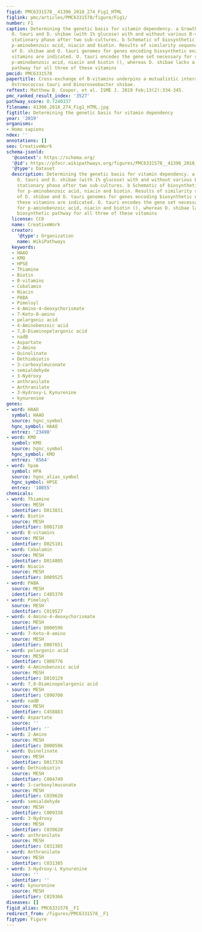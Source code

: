 ```yaml
---
figid: PMC6331578__41396_2018_274_Fig1_HTML
figlink: pmc/articles/PMC6331578/figure/Fig1/
number: F1
caption: Determining the genetic basis for vitamin dependency. a Growth of axenic
  O. tauri and D. shibae (with 1% glucose) with and without various B-vitamins at
  stationary phase after two sub-cultures. b Schematic of biosynthetic pathways for
  p-aminobenzoic acid, niacin and biotin. Results of similarity sequence searches
  of D. shibae and O. tauri genomes for genes encoding biosynthetic enzymes for these
  vitamins are indicated. O. tauri encodes the gene set necessary for synthesis for
  p-aminobenzoic acid, niacin and biotin (), whereas D. shibae lacks a complete biosynthetic
  pathway for all three of these vitamins
pmcid: PMC6331578
papertitle: Cross-exchange of B-vitamins underpins a mutualistic interaction between
  Ostreococcus tauri and Dinoroseobacter shibae.
reftext: Matthew B. Cooper, et al. ISME J. 2019 Feb;13(2):334-345.
pmc_ranked_result_index: '3527'
pathway_score: 0.7240337
filename: 41396_2018_274_Fig1_HTML.jpg
figtitle: Determining the genetic basis for vitamin dependency
year: '2019'
organisms:
- Homo sapiens
ndex: ''
annotations: []
seo: CreativeWork
schema-jsonld:
  '@context': https://schema.org/
  '@id': https://pfocr.wikipathways.org/figures/PMC6331578__41396_2018_274_Fig1_HTML.html
  '@type': Dataset
  description: Determining the genetic basis for vitamin dependency. a Growth of axenic
    O. tauri and D. shibae (with 1% glucose) with and without various B-vitamins at
    stationary phase after two sub-cultures. b Schematic of biosynthetic pathways
    for p-aminobenzoic acid, niacin and biotin. Results of similarity sequence searches
    of D. shibae and O. tauri genomes for genes encoding biosynthetic enzymes for
    these vitamins are indicated. O. tauri encodes the gene set necessary for synthesis
    for p-aminobenzoic acid, niacin and biotin (), whereas D. shibae lacks a complete
    biosynthetic pathway for all three of these vitamins
  license: CC0
  name: CreativeWork
  creator:
    '@type': Organization
    name: WikiPathways
  keywords:
  - HAAO
  - KMO
  - HPSE
  - Thiamine
  - Biotin
  - B-vitamins
  - Cobalamin
  - Niacin
  - PABA
  - Pimeloyl
  - 4-Amino-4-deoxychorismate
  - 7-Keto-8-amino
  - pelargonic acid
  - 4-Aminobenzoic acid
  - 7,8-Diaminopelargonic acid
  - nadB
  - Aspartate
  - 2-Amino
  - Quinolinate
  - Dethiobiotin
  - 3-carboxylmuconate
  - semialdehyde
  - 3-Nydroxy
  - anthranilate
  - Anthranilate
  - 3-Hydroxy-L Kynurenine
  - kynurenine
genes:
- word: НААО
  symbol: HAAO
  source: hgnc_symbol
  hgnc_symbol: HAAO
  entrez: '23498'
- word: KMO
  symbol: KMO
  source: hgnc_symbol
  hgnc_symbol: KMO
  entrez: '8564'
- word: hрав
  symbol: HPA
  source: hgnc_alias_symbol
  hgnc_symbol: HPSE
  entrez: '10855'
chemicals:
- word: Thiamine
  source: MESH
  identifier: D013831
- word: Biotin
  source: MESH
  identifier: D001710
- word: B-vitamins
  source: MESH
  identifier: D025101
- word: Cobalamin
  source: MESH
  identifier: D014805
- word: Niacin
  source: MESH
  identifier: D009525
- word: PABA
  source: MESH
  identifier: C485370
- word: Pimeloyl
  source: MESH
  identifier: C019527
- word: 4-Amino-4-deoxychorismate
  source: MESH
  identifier: D000596
- word: 7-Keto-8-amino
  source: MESH
  identifier: D007651
- word: pelargonic acid
  source: MESH
  identifier: C008776
- word: 4-Aminobenzoic acid
  source: MESH
  identifier: D010129
- word: 7,8-Diaminopelargonic acid
  source: MESH
  identifier: C090700
- word: nadB
  source: MESH
  identifier: C458883
- word: Aspartate
  source: ''
  identifier: ''
- word: 2-Amino
  source: MESH
  identifier: D000596
- word: Quinolinate
  source: MESH
  identifier: D017378
- word: Dethiobiotin
  source: MESH
  identifier: C004749
- word: 3-carboxylmuconate
  source: MESH
  identifier: C039620
- word: semialdehyde
  source: MESH
  identifier: C009338
- word: 3-Nydroxy
  source: MESH
  identifier: C039620
- word: anthranilate
  source: MESH
  identifier: C031385
- word: Anthranilate
  source: MESH
  identifier: C031385
- word: 3-Hydroxy-L Kynurenine
  source: ''
  identifier: ''
- word: kynurenine
  source: MESH
  identifier: C029366
diseases: []
figid_alias: PMC6331578__F1
redirect_from: /figures/PMC6331578__F1
figtype: Figure
---
```


